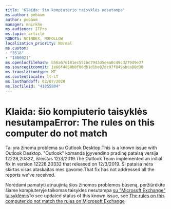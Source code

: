 ```yaml
---
title: 'Klaida: šio kompiuterio taisyklės nesutampa'
ms.author: pebaum
author: pebaum
manager: mnirkhe
ms.audience: ITPro
ms.topic: article
ROBOTS: NOINDEX, NOFOLLOW
localization_priority: Normal
ms.custom:
- "3518"
- "1800021"
ms.openlocfilehash: b56a676181ec551bc7943d5eea0c49cd279d9e37
ms.sourcegitcommit: 1e66f4850b0f06db1d1be82dc97f849abca80d38
ms.translationtype: MT
ms.contentlocale: lt-LT
ms.lasthandoff: 02/07/2020
ms.locfileid: "41855804"
---
```

# <a name="error-the-rules-on-this-computer-do-not-match"></a><span data-ttu-id="3d8a0-102">Klaida: šio kompiuterio taisyklės nesutampa</span><span class="sxs-lookup"><span data-stu-id="3d8a0-102">Error: The rules on this computer do not match</span></span>

<span data-ttu-id="3d8a0-103">Tai yra žinoma problema su Outlook Desktop.</span><span class="sxs-lookup"><span data-stu-id="3d8a0-103">This is a known issue with Outlook Desktop.</span></span> <span data-ttu-id="3d8a0-104">"Outlook" komanda įgyvendino pradinę pataisą versija 12228,20332, išleistas 12/3/2019.</span><span class="sxs-lookup"><span data-stu-id="3d8a0-104">The Outlook Team implemented an initial fix in version 12228.20332 that released on 12/3/2019.</span></span> <span data-ttu-id="3d8a0-105">Ši pataisa nėra skirtas visas ataskaitas mes gavome.</span><span class="sxs-lookup"><span data-stu-id="3d8a0-105">That fix has not addressed all the reports we've received.</span></span>

<span data-ttu-id="3d8a0-106">Norėdami pamatyti atnaujintą šios žinomos problemos būseną, peržiūrėkite šiame kompiuteryje taikomas taisykles nesutampa [su "Microsoft Exchange" taisyklėmis](https://support.office.com/article/d032e037-b224-429e-b325-633afde9b5f0)</span><span class="sxs-lookup"><span data-stu-id="3d8a0-106">To see updated status of this known issue, see [The rules on this computer do not match the rules on Microsoft Exchange](https://support.office.com/article/d032e037-b224-429e-b325-633afde9b5f0)</span></span>